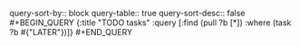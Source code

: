 query-sort-by:: block
query-table:: true
query-sort-desc:: false
#+BEGIN_QUERY
{:title "TODO tasks"
 :query [:find (pull ?b [*])
         :where
         (task ?b #{"LATER"})]}
#+END_QUERY
